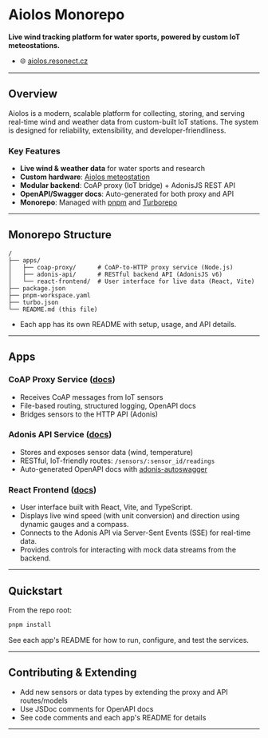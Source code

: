 # Aiolos Monorepo

**Live wind tracking platform for water sports, powered by custom IoT meteostations.**

- 🌐 [aiolos.resonect.cz](https://aiolos.resonect.cz/)

---

## Overview

Aiolos is a modern, scalable platform for collecting, storing, and serving real-time wind and weather data from custom-built IoT stations. The system is designed for reliability, extensibility, and developer-friendliness.

### Key Features
- **Live wind & weather data** for water sports and research
- **Custom hardware**: [Aiolos meteostation](https://github.com/Resonect-Technology/Aiolos-HW)
- **Modular backend**: CoAP proxy (IoT bridge) + AdonisJS REST API
- **OpenAPI/Swagger docs**: Auto-generated for both proxy and API
- **Monorepo**: Managed with [pnpm](https://pnpm.io/) and [Turborepo](https://turbo.build/)

---

## Monorepo Structure

```
/
├── apps/
│   ├── coap-proxy/      # CoAP-to-HTTP proxy service (Node.js)
│   ├── adonis-api/      # RESTful backend API (AdonisJS v6)
│   └── react-frontend/  # User interface for live data (React, Vite)
├── package.json
├── pnpm-workspace.yaml
├── turbo.json
└── README.md (this file)
```

- Each app has its own README with setup, usage, and API details.

---

## Apps

### CoAP Proxy Service ([docs](apps/coap-proxy/README.md))
- Receives CoAP messages from IoT sensors
- File-based routing, structured logging, OpenAPI docs
- Bridges sensors to the HTTP API (Adonis)

### Adonis API Service ([docs](apps/adonis-api/README.md))
- Stores and exposes sensor data (wind, temperature)
- RESTful, IoT-friendly routes: `/sensors/:sensor_id/readings`
- Auto-generated OpenAPI docs with [adonis-autoswagger](https://github.com/ad-on-is/adonis-autoswagger)

### React Frontend ([docs](apps/react-frontend/README.md))
- User interface built with React, Vite, and TypeScript.
- Displays live wind speed (with unit conversion) and direction using dynamic gauges and a compass.
- Connects to the Adonis API via Server-Sent Events (SSE) for real-time data.
- Provides controls for interacting with mock data streams from the backend.

---

## Quickstart

From the repo root:
```sh
pnpm install
```

See each app's README for how to run, configure, and test the services.

---

## Contributing & Extending
- Add new sensors or data types by extending the proxy and API routes/models
- Use JSDoc comments for OpenAPI docs
- See code comments and each app's README for details

---